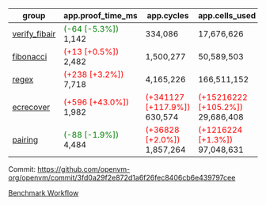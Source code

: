 | group | app.proof_time_ms | app.cycles | app.cells_used | leaf.proof_time_ms | leaf.cycles | leaf.cells_used |
| -- | -- | -- | -- | -- | -- | -- |
| [verify_fibair](https://github.com/openvm-org/openvm/blob/benchmark-results/benchmarks-pr/1642/verify_fibair-3fd0a29f2e872d1a6f26fec8406cb6e439797cee.md) |<span style='color: green'>(-64 [-5.3%])</span> 1,142 |  334,086 |  17,676,626 |- | - | - |
| [fibonacci](https://github.com/openvm-org/openvm/blob/benchmark-results/benchmarks-pr/1642/fibonacci-3fd0a29f2e872d1a6f26fec8406cb6e439797cee.md) |<span style='color: red'>(+13 [+0.5%])</span> 2,482 |  1,500,277 |  50,589,503 |- | - | - |
| [regex](https://github.com/openvm-org/openvm/blob/benchmark-results/benchmarks-pr/1642/regex-3fd0a29f2e872d1a6f26fec8406cb6e439797cee.md) |<span style='color: red'>(+238 [+3.2%])</span> 7,718 |  4,165,226 |  166,511,152 |- | - | - |
| [ecrecover](https://github.com/openvm-org/openvm/blob/benchmark-results/benchmarks-pr/1642/ecrecover-3fd0a29f2e872d1a6f26fec8406cb6e439797cee.md) |<span style='color: red'>(+596 [+43.0%])</span> 1,982 | <span style='color: red'>(+341127 [+117.9%])</span> 630,574 | <span style='color: red'>(+15216222 [+105.2%])</span> 29,686,408 |- | - | - |
| [pairing](https://github.com/openvm-org/openvm/blob/benchmark-results/benchmarks-pr/1642/pairing-3fd0a29f2e872d1a6f26fec8406cb6e439797cee.md) |<span style='color: green'>(-88 [-1.9%])</span> 4,484 | <span style='color: red'>(+36828 [+2.0%])</span> 1,857,264 | <span style='color: red'>(+1216224 [+1.3%])</span> 97,048,631 |- | - | - |


Commit: https://github.com/openvm-org/openvm/commit/3fd0a29f2e872d1a6f26fec8406cb6e439797cee

[Benchmark Workflow](https://github.com/openvm-org/openvm/actions/runs/15122203790)
